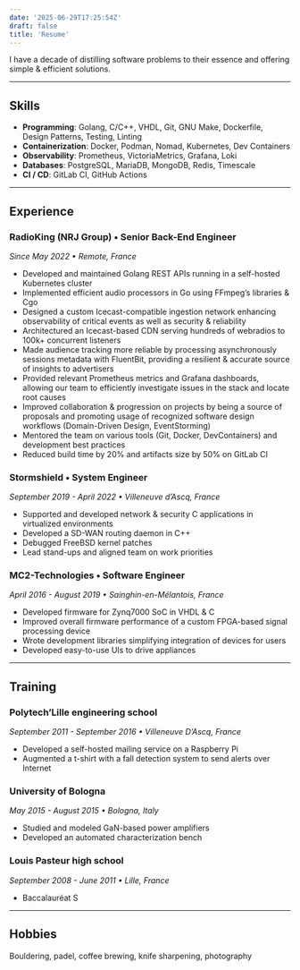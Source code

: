 ```yaml
---
date: '2025-06-29T17:25:54Z'
draft: false
title: 'Resume'
---
```


I have a decade of distilling software problems to their essence and offering simple & efficient solutions.

---

## Skills

- **Programming**: Golang, C/C++, VHDL, Git, GNU Make, Dockerfile, Design Patterns, Testing, Linting
- **Containerization**: Docker, Podman, Nomad, Kubernetes, Dev Containers
- **Observability**: Prometheus, VictoriaMetrics, Grafana, Loki
- **Databases**: PostgreSQL, MariaDB, MongoDB, Redis, Timescale
- **CI / CD**: GitLab CI, GitHub Actions

---

## Experience

### RadioKing (NRJ Group) • Senior Back-End Engineer

*Since May 2022 • Remote, France*

- Developed and maintained Golang REST APIs running in a self-hosted Kubernetes cluster
- Implemented efficient audio processors in Go using FFmpeg’s libraries & Cgo
- Designed a custom Icecast-compatible ingestion network enhancing observability of critical events as well as security & reliability
- Architectured an Icecast-based CDN serving hundreds of webradios to 100k+ concurrent listeners
- Made audience tracking more reliable by processing asynchronously sessions metadata with FluentBit, providing a resilient & accurate source of insights to advertisers
- Provided relevant Prometheus metrics and Grafana dashboards, allowing our team to efficiently investigate issues in the stack and locate root causes
- Improved collaboration & progression on projects by being a source of proposals and promoting usage of recognized software design workflows (Domain-Driven Design, EventStorming)
- Mentored the team on various tools (Git, Docker, DevContainers) and development best practices
- Reduced build time by 20% and artifacts size by 50% on GitLab CI

### Stormshield • System Engineer

*September 2019 - April 2022 • Villeneuve d’Ascq, France*

- Supported and developed network & security C applications in virtualized environments
- Developed a SD-WAN routing daemon in C++
- Debugged FreeBSD kernel patches
- Lead stand-ups and aligned team on work priorities

### MC2-Technologies • Software Engineer

*April 2016 - August 2019 • Sainghin-en-Mélantois, France*

- Developed firmware for Zynq7000 SoC in VHDL & C
- Improved overall firmware performance of a custom FPGA-based signal processing device
- Wrote development libraries simplifying integration of devices for users
- Developed easy-to-use UIs to drive appliances

---

## Training

### Polytech’Lille engineering school

*September 2011 - September 2016 • Villeneuve D’Ascq, France*

- Developed a self-hosted mailing service on a Raspberry Pi
- Augmented a t-shirt with a fall detection system to send alerts over Internet

### University of Bologna

*May 2015 - August 2015 • Bologna, Italy*

- Studied and modeled GaN-based power amplifiers
- Developed an automated characterization bench

### Louis Pasteur high school

*September 2008 - June 2011 • Lille, France*

- Baccalauréat S

---

## Hobbies

Bouldering, padel, coffee brewing, knife sharpening, photography
